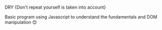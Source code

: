 DRY {Don't repeat yourself is taken into account}

Basic program using Javascript to understand the fundamentals and DOM manipulation
😊
